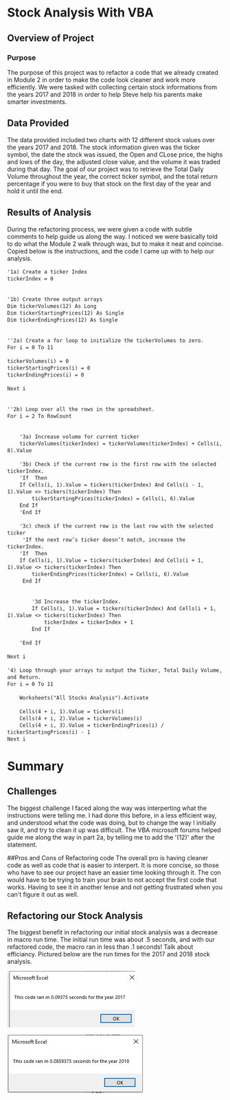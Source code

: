 # Stock Analysis With VBA

## Overview of Project

### Purpose
The purpose of this project was to refactor a code that we already created in Module 2 in order to make the code look cleaner and work more efficiently. We were tasked with collecting certain stock informations from the years 2017 and 2018 in order to help Steve help his parents make smarter investments. 
## Data Provided
The data provided included two charts with 12 different stock values over the years 2017 and 2018. The stock information given was the ticker symbol, the date the stock was issued, the Open and CLose price, the highs and lows of the day, the adjusted close value, and the volume it was traded during that day. The goal of our project was to retrieve the Total Daily Volume throughout the year, the correct ticker symbol, and the total return percentage if you were to buy that stock on the first day of the year and hold it until the end. 
## Results of Analysis
During the refactoring process, we were given a code with subtle comments to help guide us along the way. I noticed we were basically told to do what the Module 2 walk through was, but to make it neat and coincise. Copied below is the instructions, and the code I came up with to help our analysis. 

    '1a) Create a ticker Index
    tickerIndex = 0
    

    '1b) Create three output arrays
    Dim tickerVolumes(12) As Long
    Dim tickerStartingPrices(12) As Single
    Dim tickerEndingPrices(12) As Single
    
    
    ''2a) Create a for loop to initialize the tickerVolumes to zero.
    For i = 0 To 11
    
    tickerVolumes(i) = 0
    tickerStartingPrices(i) = 0
    tickerEndingPrices(i) = 0
    
    Next i
    
    
    ''2b) Loop over all the rows in the spreadsheet.
    For i = 2 To RowCount
    
        
        '3a) Increase volume for current ticker
        tickerVolumes(tickerIndex) = tickerVolumes(tickerIndex) + Cells(i, 8).Value
        
        '3b) Check if the current row is the first row with the selected tickerIndex.
        'If  Then
        If Cells(i, 1).Value = tickers(tickerIndex) And Cells(i - 1, 1).Value <> tickers(tickerIndex) Then
            tickerStartingPrices(tickerIndex) = Cells(i, 6).Value
        End If
        'End If
        
        '3c) check if the current row is the last row with the selected ticker
         'If the next row’s ticker doesn’t match, increase the tickerIndex.
        'If  Then
        If Cells(i, 1).Value = tickers(tickerIndex) And Cells(i + 1, 1).Value <> tickers(tickerIndex) Then
            tickerEndingPrices(tickerIndex) = Cells(i, 6).Value
         End If
            

            '3d Increase the tickerIndex.
            If Cells(i, 1).Value = tickers(tickerIndex) And Cells(i + 1, 1).Value <> tickers(tickerIndex) Then
                tickerIndex = tickerIndex + 1
            End If
            
        'End If
    
    Next i
    
    '4) Loop through your arrays to output the Ticker, Total Daily Volume, and Return.
    For i = 0 To 11
        
        Worksheets("All Stocks Analysis").Activate
        
        Cells(4 + i, 1).Value = tickers(i)
        Cells(4 + i, 2).Value = tickerVolumes(i)
        Cells(4 + i, 3).Value = tickerEndingPrices(i) / tickerStartingPrices(i) - 1
    Next i
# Summary 
## Challenges
The biggest challenge I faced along the way was interperting what the instructions were telling me. I had done this before, in a less efficient way, and understood what the code was doing, but to change the way I initially saw it, and try to clean it up was difficult. The VBA microsoft forums helped guide me along the way in part 2a, by telling me to add the '(12)' after the statement. 


##Pros and Cons of Refactoring code
The overall pro is having cleaner code as well as code that is easier to interpert. It is more concise, so those who have to see our project have an easier time looking through it. The con would have to be trying to train your brain to not accept the first code that works. Having to see it in another lense and not getting frustrated when you can't figure it out as well. 

## Refactoring our Stock Analysis
The biggest benefit in refactoring our initial stock analysis was a decrease in macro run time. The initial run time was about .5 seconds, and with our refactored code, the macro ran in less than .1 seconds! Talk about efficiancy. Pictured below are the run times for the 2017 and 2018 stock analysis. 

![This is an image](https://github.com/yamyams97/kickstarter-analysis/blob/main/Resources/VBA_Challenge_2017.png)

![This is an image](https://github.com/yamyams97/kickstarter-analysis/blob/main/Resources/VBA_Challenge_2018.png)
